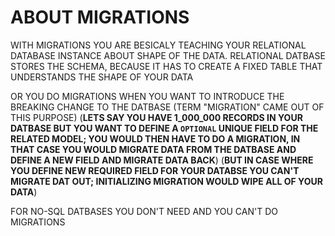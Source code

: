 # ABOUT MIGRATIONS

WITH MIGRATIONS YOU ARE BESICALY TEACHING YOUR RELATIONAL DATABASE INSTANCE ABOUT SHAPE OF THE DATA. RELATIONAL DATBASE STORES THE SCHEMA, BECAUSE IT HAS TO CREATE A FIXED TABLE THAT UNDERSTANDS THE SHAPE OF YOUR DATA

OR YOU DO MIGRATIONS WHEN YOU WANT TO INTRODUCE THE BREAKING CHANGE TO THE DATBASE (TERM "MIGRATION" CAME OUT OF THIS PURPOSE) (**LETS SAY YOU HAVE 1_000_000 RECORDS IN YOUR DATBASE BUT YOU WANT TO DEFINE A `OPTIONAL` UNIQUE FIELD FOR THE RELATED MODEL; YOU WOULD THEN HAVE TO DO A MIGRATION, IN THAT CASE YOU WOULD MIGRATE DATA FROM THE DATBASE AND DEFINE A NEW FIELD AND MIGRATE DATA BACK**) (**BUT IN CASE WHERE YOU DEFINE NEW REQUIRED FIELD FOR YOUR DATABSE YOU CAN'T MIGRATE DAT OUT; INITIALIZING MIGRATION WOULD WIPE ALL OF YOUR DATA**)

FOR NO-SQL DATBASES YOU DON'T NEED AND YOU CAN'T DO MIGRATIONS
